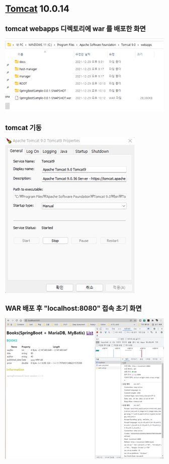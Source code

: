 # [Tomcat](https://tomcat.apache.org/) 10.0.14

## tomcat webapps 디렉토리에 war 를 배포한 화면
![tomcat9-webapps.png](./img/tomcat9-webapps.png)

## tomcat 기동
![tomcat-9.png](./img/tomcat9.png)

## WAR 배포 후 "localhost:8080" 접속 초기 화면
![tomcat-9-browser.png](./img/tomcat9-browser.png)